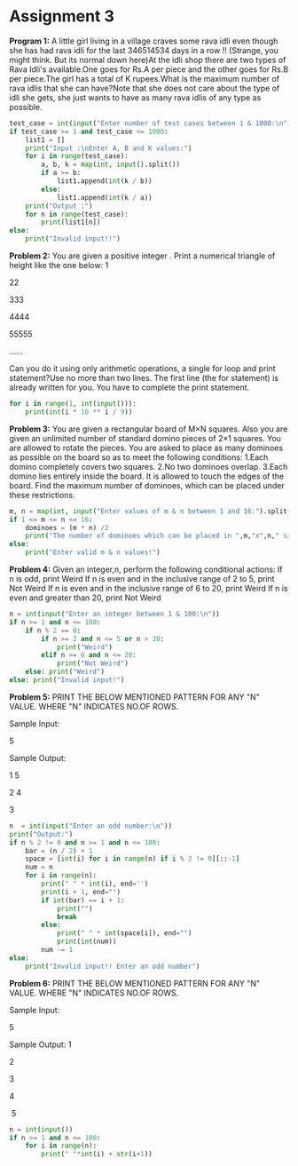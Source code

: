 # Assignment 3

**Program 1:** A little girl living in a village craves some rava idli even though she has had rava idli for the last 346514534 days in a row !! (Strange, you might think. But its normal down here)At the idli shop there are two types of Rava Idli's available.One goes for Rs.A per piece and the other goes for Rs.B per piece.The girl has a total of K rupees.What is the maximum number of rava idlis that she can have?Note that she does not care about the type of idli she gets, she just wants to have as many rava idlis of any type as possible.

```python
test_case = int(input("Enter number of test cases between 1 & 1000:\n"))
if test_case >= 1 and test_case <= 1000:
    list1 = []
    print("Input :\nEnter A, B and K values:")
    for i in range(test_case):
        a, b, k = map(int, input().split())
        if a >= b:
            list1.append(int(k / b))
        else:
            list1.append(int(k / a))
    print("Output :")
    for n in range(test_case):
        print(list1[n])
else:
    print("Invalid input!!")
```

**Problem 2:** You are given a positive integer . Print a numerical triangle of height like the one below:
1

22

333

4444

55555

......

Can you do it using only arithmetic operations, a single for loop and print statement?Use no more than two lines. The first line (the for statement) is already written for you. You have to complete the print statement.

```python
for i in range(1, int(input())):
    print(int(i * 10 ** i / 9))
```

**Problem 3:** You are given a rectangular board of M×N squares. Also you are given an unlimited number of standard domino pieces of 2×1 squares. You are allowed to rotate the pieces. You are asked to place as many dominoes as possible on the board so as to meet the following conditions:
1.Each domino completely covers two squares.
2.No two dominoes overlap.
3.Each domino lies entirely inside the board. It is allowed to touch the edges of the board.
Find the maximum number of dominoes, which can be placed under these restrictions.

```python
m, n = map(int, input("Enter values of m & n between 1 and 16:").split())
if 1 <= m <= n <= 16:
    dominoes = (m * n) /2
    print("The number of dominoes which can be placed in ",m,"x",n," size box are: ",int(dominoes))
else:
    print("Enter valid m & n values!")
```

**Problem 4:** Given an integer,n, perform the following conditional actions:
If n is odd, print Weird If n is even and in the inclusive range of 2 to 5, print Not Weird If n is even and in the inclusive range of 6 to 20, print Weird If n is even and greater than 20, print Not Weird

```python
n = int(input("Enter an integer between 1 & 100:\n"))
if n >= 1 and n <= 100:
    if n % 2 == 0:
        if n >= 2 and n <= 5 or n > 20:
            print("Weird")
        elif n >= 6 and n <= 20:
            print("Not Weird")
    else: print("Weird")
else: print("Invalid input!")
```

**Problem 5:** PRINT THE BELOW MENTIONED PATTERN FOR ANY "N" VALUE. WHERE "N" INDICATES NO.OF ROWS.

Sample Input:

5

Sample Output:

1   5

 2 4 

  3

```python
n  = int(input("Enter an odd number:\n"))
print("Output:")
if n % 2 != 0 and n >= 1 and n <= 100:
    bar = (n / 2) + 1
    space = [int(i) for i in range(n) if i % 2 != 0][::-1]
    num = n
    for i in range(n):
        print(" " * int(i), end='')
        print(i + 1, end="")
        if int(bar) == i + 1:
            print("")
            break
        else:
            print(" " * int(space[i]), end="")
            print(int(num))
        num -= 1
else:
    print("Invalid input!! Enter an odd number")
```

**Problem 6:** PRINT THE BELOW MENTIONED PATTERN FOR ANY "N" VALUE. WHERE "N" INDICATES NO.OF ROWS.

Sample Input:

5

Sample Output:
1

 2

  3

   4

​     5

```python
n = int(input())
if n >= 1 and n <= 100:
    for i in range(n):
        print(" "*int(i) + str(i+1))
```